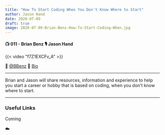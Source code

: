 ```yaml
---
title: "How To Start Coding When You Don't Know Where to Start"
author: Jason Hand
date: 2020-07-09
draft: true
image: 2020-07-09-Brian-Benz-How-To-Start-Coding-When.jpg
---
```


#### 📺 011 - Brian Benz 🎙️ Jason Hand

<!--more-->

{{< video "f7Z1EXCFv_A" >}}

🔗 [@BBenz](https://twitter.com/bbenz)
🔗 [Bio](https://developer.microsoft.com/en-us/advocates/brian_benz)

---

Brian and Jason will share resources, information and experience to help you start a career or hobby that is based on coding, when you don't know where to start.

---

### Useful Links

Coming

☁️
